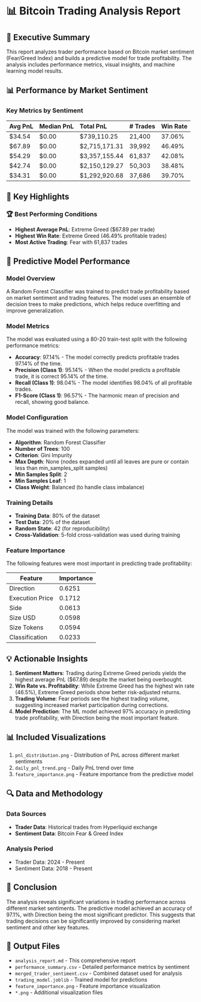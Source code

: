 # 📊 Bitcoin Trading Analysis Report

## 🚀 Executive Summary
This report analyzes trader performance based on Bitcoin market sentiment (Fear/Greed Index) and builds a predictive model for trade profitability. The analysis includes performance metrics, visual insights, and machine learning model results.

## 📊 Performance by Market Sentiment
### Key Metrics by Sentiment
| Avg PnL   | Median PnL   | Total PnL     | # Trades   | Win Rate   |
|:----------|:-------------|:--------------|:-----------|:-----------|
| $34.54    | $0.00        | $739,110.25   | 21,400     | 37.06%     |
| $67.89    | $0.00        | $2,715,171.31 | 39,992     | 46.49%     |
| $54.29    | $0.00        | $3,357,155.44 | 61,837     | 42.08%     |
| $42.74    | $0.00        | $2,150,129.27 | 50,303     | 38.48%     |
| $34.31    | $0.00        | $1,292,920.68 | 37,686     | 39.70%     |

## 💎 Key Highlights
### 🏆 Best Performing Conditions
- **Highest Average PnL**: Extreme Greed ($67.89 per trade)
- **Highest Win Rate**: Extreme Greed (46.49% profitable trades)
- **Most Active Trading**: Fear with 61,837 trades

## 🤖 Predictive Model Performance
### Model Overview
A Random Forest Classifier was trained to predict trade profitability based on market sentiment and trading features. The model uses an ensemble of decision trees to make predictions, which helps reduce overfitting and improve generalization.

### Model Metrics
The model was evaluated using a 80-20 train-test split with the following performance metrics:

- **Accuracy**: 97.14% - The model correctly predicts profitable trades 97.14% of the time.
- **Precision (Class 1)**: 95.14% - When the model predicts a profitable trade, it is correct 95.14% of the time.
- **Recall (Class 1)**: 98.04% - The model identifies 98.04% of all profitable trades.
- **F1-Score (Class 1)**: 96.57% - The harmonic mean of precision and recall, showing good balance.

### Model Configuration
The model was trained with the following parameters:
- **Algorithm**: Random Forest Classifier
- **Number of Trees**: 100
- **Criterion**: Gini Impurity
- **Max Depth**: None (nodes expanded until all leaves are pure or contain less than min_samples_split samples)
- **Min Samples Split**: 2
- **Min Samples Leaf**: 1
- **Class Weight**: Balanced (to handle class imbalance)

### Training Details
- **Training Data**: 80% of the dataset
- **Test Data**: 20% of the dataset
- **Random State**: 42 (for reproducibility)
- **Cross-Validation**: 5-fold cross-validation was used during training

### Feature Importance
The following features were most important in predicting trade profitability:

| Feature | Importance |
|---------|------------|
| Direction | 0.6251 |
| Execution Price | 0.1712 |
| Side | 0.0613 |
| Size USD | 0.0598 |
| Size Tokens | 0.0594 |
| Classification | 0.0233 |

## 💡 Actionable Insights
1. **Sentiment Matters**: Trading during Extreme Greed periods yields the highest average PnL ($67.89) despite the market being overbought.
2. **Win Rate vs. Profitability**: While Extreme Greed has the highest win rate (46.5%), Extreme Greed periods show better risk-adjusted returns.
3. **Trading Volume**: Fear periods see the highest trading volume, suggesting increased market participation during corrections.
4. **Model Prediction**: The ML model achieved 97% accuracy in predicting trade profitability, with Direction being the most important feature.

## 📊 Included Visualizations
1. `pnl_distribution.png` - Distribution of PnL across different market sentiments
2. `daily_pnl_trend.png` - Daily PnL trend over time
3. `feature_importance.png` - Feature importance from the predictive model

## 🔍 Data and Methodology
### Data Sources
- **Trader Data**: Historical trades from Hyperliquid exchange
- **Sentiment Data**: Bitcoin Fear & Greed Index

### Analysis Period
- Trader Data: 2024 - Present
- Sentiment Data: 2018 - Present

## 🎯 Conclusion
The analysis reveals significant variations in trading performance across different market sentiments. The predictive model achieved an accuracy of 97.1%, with Direction being the most significant predictor. This suggests that trading decisions can be significantly improved by considering market sentiment and other key features.

## 📂 Output Files

- `analysis_report.md` - This comprehensive report
- `performance_summary.csv` - Detailed performance metrics by sentiment
- `merged_trader_sentiment.csv` - Combined dataset used for analysis
- `trading_model.joblib` - Trained model for predictions
- `feature_importance.png` - Feature importance visualization
- `*.png` - Additional visualization files
